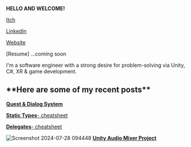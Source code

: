 **HELLO AND WELCOME!**

[Itch](eyetengu.itch.io)

[LinkedIn](https://www.linkedin.com/in/eric-young-ab9039234/?lipi=urn%3Ali%3Apage%3Ad_flagship3_notifications%3B418HrDnxR%2BCw2L%2Bm%2FFo5fQ%3D%3D)

[Website](http://warrior-ways.com/)

[Resume] ...coming soon

I'm a software engineer with a strong desire for problem-solving via Unity, C#, XR & game development.

<h2>**Here are some of my recent posts**</h2>
<p>

[**Quest & Dialog System**](https://medium.com/@younge205/the-quest-dialog-system-furthering-the-concept-c302a88a5ad1?source=your_stories_page-------------------------------------)

[**Static Types**- cheatsheet](https://medium.com/@younge205/static-types-c4ecf3d99f60?source=your_stories_page-------------------------------------)

[**Delegates**- cheatsheet](https://medium.com/@younge205/delegates-2d7964332eae?source=your_stories_page-------------------------------------)

</p>

![Screenshot 2024-07-28 094448](https://github.com/user-attachments/assets/d639bf3c-b796-45a5-ac3e-1e28447f0269)
[**Unity Audio Mixer Project**](https://github.com/eyetengu/Ovani_Audio_Player)







<!---
eyetengu/eyetengu is a ✨ special ✨ repository because its `README.md` (this file) appears on your GitHub profile.
You can click the Preview link to take a look at your changes.
--->
